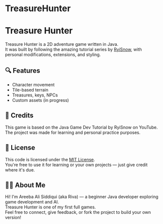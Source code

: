 # TreasureHunter
# Treasure Hunter

Treasure Hunter is a 2D adventure game written in Java.  
It was built by following the amazing tutorial series by [RyiSnow](https://www.youtube.com/@RyiSnow), with personal modifications, extensions, and styling.

## 🔍 Features
- Character movement
- Tile-based terrain
- Treasures, keys, NPCs
- Custom assets (in progress)

## 🧠 Credits
This game is based on the Java Game Dev Tutorial by RyiSnow on YouTube.  
The project was made for learning and personal practice purposes.

## 📜 License
This code is licensed under the [MIT License](LICENSE).  
You're free to use it for learning or your own projects — just give credit where it's due.

## 🙋‍♀️ About Me

Hi! I'm Areeba Ali Siddiqui (aka Riva) — a beginner Java developer exploring game development and AI.  
Treasure Hunter is one of my first full games.  
Feel free to connect, give feedback, or fork the project to build your own version!

